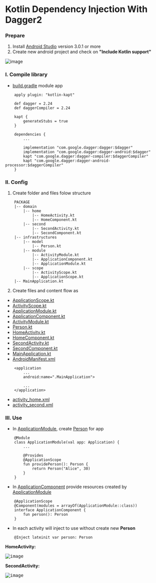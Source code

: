 # Kotlin Dependency Injection With Dagger2

### Prepare
1. Install [Android Studio](https://developer.android.com/studio/index.html) version 3.0.1 or more
2. Create new android project and check on **"Include Kotlin support"**

![image](https://user-images.githubusercontent.com/18477507/35255147-2ea4d6c4-0020-11e8-84c0-4e57b42d8b3c.png)

### I. Compile library
- [build.gradle](https://github.com/duonghd7/hd-kotlin-di-dagger2/blob/master/app/build.gradle) module app
```
    apply plugin: "kotlin-kapt"

    def dagger = 2.24
    def daggerCompiler = 2.24

    kapt {
        generateStubs = true
    }

    dependencies {
        ...

        implementation "com.google.dagger:dagger:$dagger"
        implementation "com.google.dagger:dagger-android:$dagger"
        kapt "com.google.dagger:dagger-compiler:$daggerCompiler"
        kapt "com.google.dagger:dagger-android-processor:$daggerCompiler"
    }
```

### II. Config
1. Create folder and files folow structure
```
    PACKAGE
    |-- domain
        |-- home
            |-- HomeActivity.kt
            |-- HomeComponent.kt
        |-- second
            |-- SecondActivity.kt
            |-- SecondComponent.kt
    |-- infrastructures
        |-- model
            |-- Person.kt
        |-- module
            |-- ActivityModule.kt
            |-- ApplicationComponent.kt
            |-- ApplicationModule.kt
        |-- scope
            |-- ActivityScope.kt
            |-- ApplicationScope.kt
    |-- MainApplication.kt
```

2. Create files and content flow as
- [ApplicationScope.kt](https://github.com/duonghd7/hd-kotlin-di-dagger2/blob/master/app/src/main/java/hd/kotlin/dagger2/infrastructures/scope/ApplicationScope.kt)
- [ActivityScope.kt](https://github.com/duonghd7/hd-kotlin-di-dagger2/blob/master/app/src/main/java/hd/kotlin/dagger2/infrastructures/scope/ActivityScope.kt)
- [ApplicationModule.kt](https://github.com/duonghd7/hd-kotlin-di-dagger2/blob/master/app/src/main/java/hd/kotlin/dagger2/infrastructures/module/ApplicationModule.kt)
- [ApplicationComponent.kt](https://github.com/duonghd7/hd-kotlin-di-dagger2/blob/master/app/src/main/java/hd/kotlin/dagger2/infrastructures/module/ApplicationComponent.kt)
- [ActivityModule.kt](https://github.com/duonghd7/hd-kotlin-di-dagger2/blob/master/app/src/main/java/hd/kotlin/dagger2/infrastructures/module/ActivityModule.kt)
- [Person.kt](https://github.com/duonghd7/hd-kotlin-di-dagger2/blob/master/app/src/main/java/hd/kotlin/dagger2/infrastructures/model/Person.kt)
- [HomeActivity.kt](https://github.com/duonghd7/hd-kotlin-di-dagger2/blob/master/app/src/main/java/hd/kotlin/dagger2/domain/home/HomeActivity.kt)
- [HomeComponent.kt](https://github.com/duonghd7/hd-kotlin-di-dagger2/blob/master/app/src/main/java/hd/kotlin/dagger2/domain/home/HomeComponent.kt)
- [SecondActivity.kt](https://github.com/duonghd7/hd-kotlin-di-dagger2/blob/master/app/src/main/java/hd/kotlin/dagger2/domain/second/SecondActivity.kt)
- [SecondComponent.kt](https://github.com/duonghd7/hd-kotlin-di-dagger2/blob/master/app/src/main/java/hd/kotlin/dagger2/domain/second/SecondComponent.kt)
- [MainApplication.kt](https://github.com/duonghd7/hd-kotlin-di-dagger2/blob/master/app/src/main/java/com/hdd/kotlindiwithdagger2/MainApplication.kt)
- [AndroidManifest.xml](https://github.com/duonghd7/hd-kotlin-di-dagger2/blob/master/app/src/main/AndroidManifest.xml)
```
    <application
        ...
        android:name=".MainApplication">
        
        ...
    </application>
```
- [activity_home.xml](https://github.com/duonghd7/hd-kotlin-di-dagger2/blob/master/app/src/main/res/layout/activity_home.xml)
- [activity_second.xml](https://github.com/duonghd7/hd-kotlin-di-dagger2/blob/master/app/src/main/res/layout/activity_second.xml)

### III. Use
- In [ApplicationModule](https://github.com/duonghd7/hd-kotlin-di-dagger2/blob/master/app/src/main/java/com/hdd/kotlindiwithdagger2/infrastructures/module/ApplicationModule.kt), create [Person](https://github.com/duonghd7/hd-kotlin-di-dagger2/blob/master/app/src/main/java/com/hdd/kotlindiwithdagger2/infrastructures/model/Person.kt) for app
```
    @Module
    class ApplicationModule(val app: Application) {
        ...

        @Provides
        @ApplicationScope
        fun providePerson(): Person {
            return Person("Alice", 30)
        }
    }
```
- In [ApplicationComponent](https://github.com/duonghd7/hd-kotlin-di-dagger2/blob/master/app/src/main/java/com/hdd/kotlindiwithdagger2/infrastructures/module/ApplicationComponent.kt) provide resources created by [ApplicationModule](https://github.com/duonghd7/hd-kotlin-di-dagger2/blob/master/app/src/main/java/com/hdd/kotlindiwithdagger2/infrastructures/module/ApplicationModule.kt)
```
    @ApplicationScope
    @Component(modules = arrayOf(ApplicationModule::class))
    interface ApplicationComponent {
        fun person(): Person
    }
```
- In each activity will inject to use without create new **Person**
```
    @Inject lateinit var person: Person
```
**HomeActivity:**

<kbd>![image](https://user-images.githubusercontent.com/18477507/35257627-fbb50a06-002c-11e8-834b-bc3e99e8bf1d.png)</kbd>

**SecondActivity:**

<kbd>![image](https://user-images.githubusercontent.com/18477507/35257653-2640bcfc-002d-11e8-8d24-8a560aa46214.png)</kbd>
